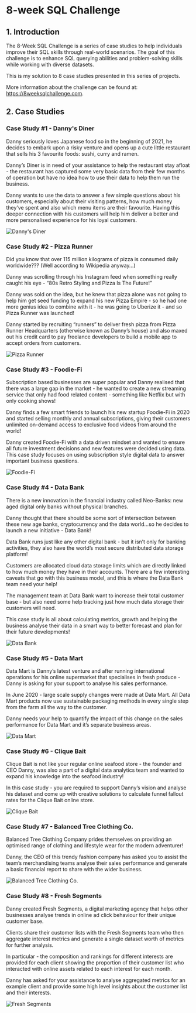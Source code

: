# 8-week SQL Challenge

## 1. Introduction

The 8-Week SQL Challenge is a series of case studies to help individuals improve their SQL skills through real-world scenarios. The goal of this challenge is to enhance SQL querying abilities and problem-solving skills while working with diverse datasets.

This is my solution to 8 case studies presented in this series of projects.

More information about the challenge can be found at: https://8weeksqlchallenge.com.

## 2. Case Studies

### Case Study #1 - Danny's Diner

Danny seriously loves Japanese food so in the beginning of 2021, he decides to embark upon a risky venture and opens up a cute little restaurant that sells his 3 favourite foods: sushi, curry and ramen.

Danny’s Diner is in need of your assistance to help the restaurant stay afloat - the restaurant has captured some very basic data from their few months of operation but have no idea how to use their data to help them run the business.

Danny wants to use the data to answer a few simple questions about his customers, especially about their visiting patterns, how much money they’ve spent and also which menu items are their favourite. Having this deeper connection with his customers will help him deliver a better and more personalised experience for his loyal customers.

![Danny's Diner](https://github.com/nam-anh-21/8-week-SQL-Challenge/blob/main/Images/Case%20Study%20%231%20-%20Danny's%20Diner.png)

### Case Study #2 - Pizza Runner

Did you know that over 115 million kilograms of pizza is consumed daily worldwide??? (Well according to Wikipedia anyway…)

Danny was scrolling through his Instagram feed when something really caught his eye - “80s Retro Styling and Pizza Is The Future!”

Danny was sold on the idea, but he knew that pizza alone was not going to help him get seed funding to expand his new Pizza Empire - so he had one more genius idea to combine with it - he was going to Uberize it - and so Pizza Runner was launched!

Danny started by recruiting “runners” to deliver fresh pizza from Pizza Runner Headquarters (otherwise known as Danny’s house) and also maxed out his credit card to pay freelance developers to build a mobile app to accept orders from customers.

![Pizza Runner](https://github.com/nam-anh-21/8-week-SQL-Challenge/blob/main/Images/Case%20Study%20%232%20-%20Pizza%20Runner.png)

### Case Study #3 - Foodie-Fi

Subscription based businesses are super popular and Danny realised that there was a large gap in the market - he wanted to create a new streaming service that only had food related content - something like Netflix but with only cooking shows!

Danny finds a few smart friends to launch his new startup Foodie-Fi in 2020 and started selling monthly and annual subscriptions, giving their customers unlimited on-demand access to exclusive food videos from around the world!

Danny created Foodie-Fi with a data driven mindset and wanted to ensure all future investment decisions and new features were decided using data. This case study focuses on using subscription style digital data to answer important business questions.

![Foodie-Fi](https://github.com/nam-anh-21/8-week-SQL-Challenge/blob/main/Images/Case%20Study%20%233%20-%20Foodie-Fi.png)

### Case Study #4 - Data Bank

There is a new innovation in the financial industry called Neo-Banks: new aged digital only banks without physical branches.

Danny thought that there should be some sort of intersection between these new age banks, cryptocurrency and the data world…so he decides to launch a new initiative - Data Bank!

Data Bank runs just like any other digital bank - but it isn’t only for banking activities, they also have the world’s most secure distributed data storage platform!

Customers are allocated cloud data storage limits which are directly linked to how much money they have in their accounts. There are a few interesting caveats that go with this business model, and this is where the Data Bank team need your help!

The management team at Data Bank want to increase their total customer base - but also need some help tracking just how much data storage their customers will need.

This case study is all about calculating metrics, growth and helping the business analyse their data in a smart way to better forecast and plan for their future developments!

![Data Bank](https://github.com/nam-anh-21/8-week-SQL-Challenge/blob/main/Images/Case%20Study%20%234%20-%20Data%20Bank.png)

### Case Study #5 - Data Mart

Data Mart is Danny’s latest venture and after running international operations for his online supermarket that specialises in fresh produce - Danny is asking for your support to analyse his sales performance.

In June 2020 - large scale supply changes were made at Data Mart. All Data Mart products now use sustainable packaging methods in every single step from the farm all the way to the customer.

Danny needs your help to quantify the impact of this change on the sales performance for Data Mart and it’s separate business areas.

![Data Mart](https://github.com/nam-anh-21/8-week-SQL-Challenge/blob/main/Images/Case%20Study%20%235%20-%20Data%20Mart.png)

### Case Study #6 - Clique Bait

Clique Bait is not like your regular online seafood store - the founder and CEO Danny, was also a part of a digital data analytics team and wanted to expand his knowledge into the seafood industry!

In this case study - you are required to support Danny’s vision and analyse his dataset and come up with creative solutions to calculate funnel fallout rates for the Clique Bait online store.

![Clique Bait](https://github.com/nam-anh-21/8-week-SQL-Challenge/blob/main/Images/Case%20Study%20%236%20-%20Clique%20Bait.png)

### Case Study #7 - Balanced Tree Clothing Co.

Balanced Tree Clothing Company prides themselves on providing an optimised range of clothing and lifestyle wear for the modern adventurer!

Danny, the CEO of this trendy fashion company has asked you to assist the team’s merchandising teams analyse their sales performance and generate a basic financial report to share with the wider business.

![Balanced Tree Clothing Co.](https://github.com/nam-anh-21/8-week-SQL-Challenge/blob/main/Images/Case%20Study%20%237%20-%20Balanced%20Tree%20Clothing%20Co.png)

### Case Study #8 - Fresh Segments

Danny created Fresh Segments, a digital marketing agency that helps other businesses analyse trends in online ad click behaviour for their unique customer base.

Clients share their customer lists with the Fresh Segments team who then aggregate interest metrics and generate a single dataset worth of metrics for further analysis.

In particular - the composition and rankings for different interests are provided for each client showing the proportion of their customer list who interacted with online assets related to each interest for each month.

Danny has asked for your assistance to analyse aggregated metrics for an example client and provide some high level insights about the customer list and their interests.

![Fresh Segments](https://github.com/nam-anh-21/8-week-SQL-Challenge/blob/main/Images/Case%20Study%20%238%20-%20Fresh%20Segments.png)
